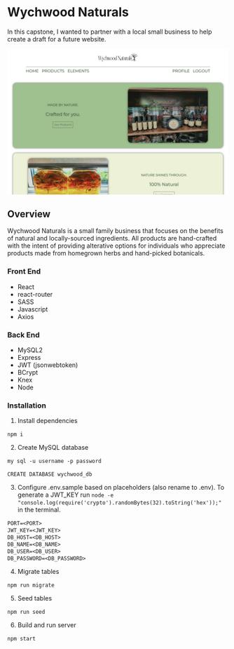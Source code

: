 # Wychwood Naturals

In this capstone, I wanted to partner with a local small business to help create a draft for a future website.

![](main-page-screenshot.png)

## Overview

Wychwood Naturals is a small family business that focuses on the benefits of natural and locally-sourced ingredients. All products are hand-crafted with the intent of providing alterative options for individuals who appreciate products made from homegrown herbs and hand-picked botanicals.

### Front End

- React
- react-router
- SASS
- Javascript
- Axios

### Back End

- MySQL2
- Express
- JWT (jsonwebtoken)
- BCrypt
- Knex
- Node

### Installation

1. Install dependencies

```
npm i
```

2. Create MySQL database

```
my sql -u username -p password
```

```
CREATE DATABASE wychwood_db
```

3. Configure .env.sample based on placeholders (also rename to .env). To generate a JWT_KEY run `node -e "console.log(require('crypto').randomBytes(32).toString('hex'));"` in the terminal.

```
PORT=<PORT>
JWT_KEY=<JWT_KEY>
DB_HOST=<DB_HOST>
DB_NAME=<DB_NAME>
DB_USER=<DB_USER>
DB_PASSWORD=<DB_PASSWORD>
```

4. Migrate tables

```
npm run migrate
```

5. Seed tables

```
npm run seed
```

6. Build and run server

```
npm start
```
